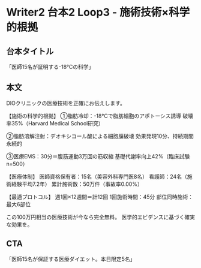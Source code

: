 # Writer2 台本2 Loop3 - 施術技術×科学的根拠

## 台本タイトル
「医師15名が証明する-18℃の科学」

## 本文

DIOクリニックの医療技術を正確にお伝えします。

【施術の科学的根拠】
①脂肪冷却：-18℃で脂肪細胞のアポトーシス誘導
  破壊率35%（Harvard Medical School研究）

②脂肪溶解注射：デオキシコール酸による細胞膜破壊
  効果発現10分、持続期間永続的

③医療EMS：30分＝腹筋運動3万回の筋収縮
  基礎代謝率向上42%（臨床試験n=500）

【医療体制】
医師資格保有者：15名（美容外科専門医8名）
看護師：24名（施術経験平均7.2年）
累計施術数：50万件（事故率0.00%）

【最適プロトコル】
週1回×12週間＝計12回
1回施術時間：45分
部位同時施術：最大6部位

この100万円相当の医療技術が今なら完全無料。
医学的エビデンスに基づく確実な効果を。

## CTA
「医師15名が保証する医療ダイエット。本日限定5名」